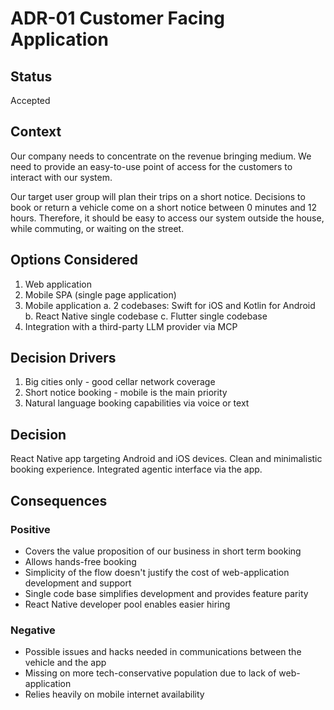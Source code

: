 # ADR-01 Customer Facing Application

## Status
Accepted

## Context
Our company needs to concentrate on the revenue bringing medium. We need to provide an easy-to-use point of access for the customers to interact with our system.

Our target user group will plan their trips on a short notice. Decisions to book or return a vehicle come on a short notice between 0 minutes and 12 hours. Therefore, it should be easy to access our system outside the house, while commuting, or waiting on the street. 

## Options Considered
1. Web application
2. Mobile SPA (single page application)
3. Mobile application
    a. 2 codebases: Swift for iOS and Kotlin for Android
    b. React Native single codebase
    c. Flutter single codebase
4. Integration with a third-party LLM provider via MCP

## Decision Drivers
1. Big cities only - good cellar network coverage
2. Short notice booking - mobile is the main priority
3. Natural language booking capabilities via voice or text

## Decision
React Native app targeting Android and iOS devices. Clean and minimalistic booking experience. Integrated agentic interface via the app.

## Consequences

### Positive
- Covers the value proposition of our business in short term booking
- Allows hands-free booking
- Simplicity of the flow doesn't justify the cost of web-application development and support
- Single code base simplifies development and provides feature parity
- React Native developer pool enables easier hiring

### Negative
- Possible issues and hacks needed in communications between the vehicle and the app
- Missing on more tech-conservative population due to lack of web-application
- Relies heavily on mobile internet availability
